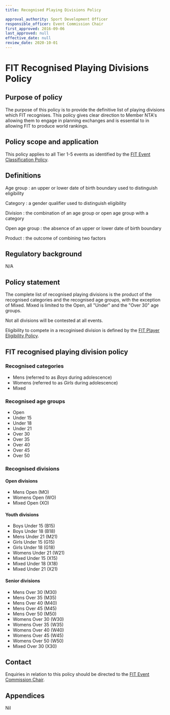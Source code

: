 ```yaml
---
title: Recognised Playing Divisions Policy

approval_authority: Sport Development Officer
responsible_officer: Event Commission Chair
first_approved: 2016-09-06
last_approved: null
effective_date: null
review_date: 2020-10-01
---
```


# FIT Recognised Playing Divisions Policy

## Purpose of policy

The purpose of this policy is to provide the definitive list of playing divisions which FIT
recognises.  This policy gives clear direction to Member NTA's allowing them to engage in planning
exchanges and is essential to in allowing FIT to produce world rankings.

## Policy scope and application

This policy applies to all Tier 1-5 events as identified by the [FIT Event Classification Policy].

## Definitions

Age group
:   an upper or lower date of birth boundary used to distinguish eligibility

Category
:   a gender qualifier used to distinguish eligibility

Division
:   the combination of an age group or open age group with a category

Open age group
:   the absence of an upper or lower date of birth boundary

Product
:   the outcome of combining two factors

## Regulatory background

N/A

## Policy statement

The complete list of recognised playing divisions is the product of the recognised categories and
the recognised age groups, with the exception of Mixed. Mixed is limited to the Open, all "Under"
and the "Over 30" age groups.

Not all divisions will be contested at all events.

Eligibility to compete in a recoginised division is defined by the [FIT Player Eligibility Policy].

## FIT recognised playing division policy

### Recognised categories

-   Mens (referred to as *Boys* during adolescence)
-   Womens (referred to as *Girls* during adolescence)
-   Mixed

### Recognised age groups

-   Open
-   Under 15
-   Under 18
-   Under 21
-   Over 30
-   Over 35
-   Over 40
-   Over 45
-   Over 50

### Recognised divisions

#### Open divisions

-   Mens Open (MO)
-   Womens Open (WO)
-   Mixed Open (XO)

#### Youth divisions

-   Boys Under 15 (B15)
-   Boys Under 18 (B18)
-   Mens Under 21 (M21)
-   Girls Under 15 (G15)
-   Girls Under 18 (G18)
-   Womens Under 21 (W21)
-   Mixed Under 15 (X15)
-   Mixed Under 18 (X18)
-   Mixed Under 21 (X21)

#### Senior divisions

-   Mens Over 30 (M30)
-   Mens Over 35 (M35)
-   Mens Over 40 (M40)
-   Mens Over 45 (M45)
-   Mens Over 50 (M50)
-   Womens Over 30 (W30)
-   Womens Over 35 (W35)
-   Womens Over 40 (W40)
-   Womens Over 45 (W45)
-   Womens Over 50 (W50)
-   Mixed Over 30 (X30)

## Contact

Enquiries in relation to this policy should be directed to the [FIT Event Commission Chair].

## Appendices

Nil


[FIT Event Commission Chair]: mailto:events@internationaltouch.org
[FIT Event Classification Policy]: /policy/event-classification/
[FIT Player Eligibility Policy]: /policy/player-eligibility/
